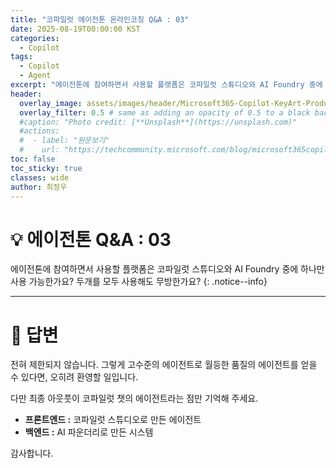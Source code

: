```yaml
---
title: "코파일럿 에이전톤 온라인코칭 Q&A : 03"
date: 2025-08-19T00:00:00 KST
categories:
  - Copilot
tags:
  - Copilot
  - Agent
excerpt: "에이전톤에 참여하면서 사용할 플랫폼은 코파일럿 스튜디오와 AI Foundry 중에 하나만 사용 가능한가요? 두개를 모두 사용해도 무방한가요?"
header:
  overlay_image: assets/images/header/Microsoft365-Copilot-KeyArt-Productivity-6K-01.png
  overlay_filter: 0.5 # same as adding an opacity of 0.5 to a black background
  #caption: "Photo credit: [**Unsplash**](https://unsplash.com)"
  #actions:
  #  - label: "원문보기"
  #    url: "https://techcommunity.microsoft.com/blog/microsoft365copilotblog/what%E2%80%99s-new-in-microsoft-365-copilot--july-2025/4438253"
toc: false
toc_sticky: true
classes: wide
author: 최정우
---
```


# 💡 에이전톤 Q&A : 03

에이전톤에 참여하면서 사용할 플랫폼은 코파일럿 스튜디오와 AI Foundry 중에 하나만 사용 가능한가요? 두개를 모두 사용해도 무방한가요?
{: .notice--info}

---

# 📝 답변

전혀 제한되지 않습니다. 그렇게 고수준의 에이전트로 월등한 품질의 에이전트를 얻을 수 있다면, 오히려 환영할 일입니다.

다만 최종 아웃풋이 코파일럿 챗의 에이전트라는 점만 기억해 주세요.

- **프론트엔드 :** 코파일럿 스튜디오로 만든 에이전트
- **백엔드 :** AI 파운더리로 만든 시스템

감사합니다.